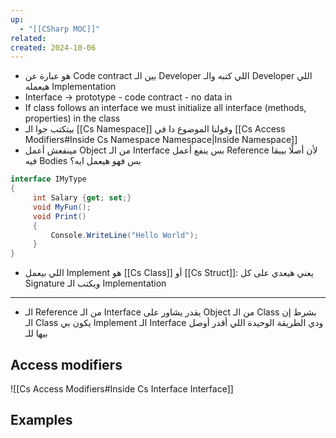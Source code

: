 ```yaml
---
up:
  - "[[CSharp MOC]]"
related: 
created: 2024-10-06
---
```

- هو عبارة عن Code contract بين الـ Developer اللي كتبه والـ Developer اللي هيعمله Implementation 
- Interface → prototype - code contract - no data in
- If class follows an interface we must initialize all interface (methods, properties) in the class
- بيتكتب جوا الـ [[Cs Namespace]] وقولنا الموضوع دا في [[Cs Access Modifiers#Inside Cs Namespace Namespace|Inside Namespace]] 
- مينفعش أعمل Object من الـ Interface بس ينفع أعمل Reference
  لأن أصلًا بيبقا فيه Bodies بس فهو هيعمل ايه؟
```cs
interface IMyType
{
	 int Salary {get; set;}
	 void MyFun();
	 void Print()
	 {
		 Console.WriteLine("Hello World");
	 }
}
```
- اللي بيعمل Implement هو [[Cs Class]] أو [[Cs Struct]]: يعني هيعدي على كل Signature ويكتب الـ Implementation 

---
- الـ Reference من الـ Interface يقدر يشاور على Object من الـ Class بشرط إن الـ Class يكون بي Implement الـ Interface
  ودي الطريقة الوحيدة اللي أقدر أوصل بيها للـ 


## Access modifiers
![[Cs Access Modifiers#Inside Cs Interface Interface]]

## Examples
